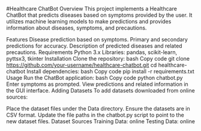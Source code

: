 #Healthcare ChatBot
Overview
This project implements a Healthcare ChatBot that predicts diseases based on symptoms provided by the user. It utilizes machine learning models to make predictions and provides information about diseases, symptoms, and precautions.

Features
Disease prediction based on symptoms.
Primary and secondary predictions for accuracy.
Description of predicted diseases and related precautions.
Requirements
Python 3.x
Libraries: pandas, scikit-learn, pyttsx3, tkinter
Installation
Clone the repository:
bash
Copy code
git clone https://github.com/your-username/healthcare-chatbot.git
cd healthcare-chatbot
Install dependencies:
bash
Copy code
pip install -r requirements.txt
Usage
Run the ChatBot application:
bash
Copy code
python chatbot.py
Enter symptoms as prompted.
View predictions and related information in the GUI interface.
Adding Datasets
To add datasets downloaded from online sources:

Place the dataset files under the Data directory.
Ensure the datasets are in CSV format.
Update the file paths in the chatbot.py script to point to the new dataset files.
Dataset Sources
Training Data: online
Testing Data: online
